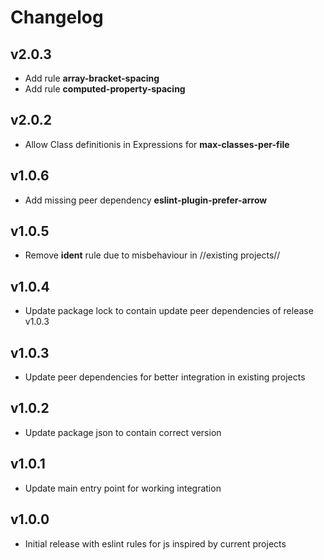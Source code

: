 # Changelog

## v2.0.3
- Add rule **array-bracket-spacing**
- Add rule **computed-property-spacing**

## v2.0.2
- Allow Class definitionis in Expressions for **max-classes-per-file**

## v1.0.6
- Add missing peer dependency **eslint-plugin-prefer-arrow**

## v1.0.5
- Remove **ident** rule due to misbehaviour in //existing projects//

## v1.0.4
- Update package lock to contain update peer dependencies of release v1.0.3

## v1.0.3
- Update peer dependencies for better integration in existing projects

## v1.0.2
- Update package json to contain correct version

## v1.0.1
- Update main entry point for working integration 

## v1.0.0
- Initial release with eslint rules for js inspired by current projects
